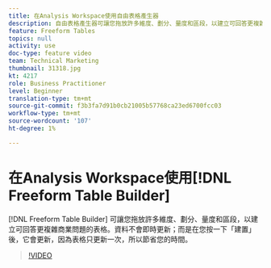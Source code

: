 ```yaml
---
title: 在Analysis Workspace使用自由表格產生器
description: 自由表格產生器可讓您拖放許多維度、劃分、量度和區段，以建立可回答更複雜商業問題的表格。 資料不會即時更新；而是在您按一下「建置」後，它會更新，因為表格只更新一次，所以節省您的時間。
feature: Freeform Tables
topics: null
activity: use
doc-type: feature video
team: Technical Marketing
thumbnail: 31318.jpg
kt: 4217
role: Business Practitioner
level: Beginner
translation-type: tm+mt
source-git-commit: f3b3fa7d91b0cb21005b57768ca23ed6700fcc03
workflow-type: tm+mt
source-wordcount: '107'
ht-degree: 1%

---
```



# 在Analysis Workspace使用[!DNL Freeform Table Builder]

[!DNL Freeform Table Builder] 可讓您拖放許多維度、劃分、量度和區段，以建立可回答更複雜商業問題的表格。資料不會即時更新；而是在您按一下「建置」後，它會更新，因為表格只更新一次，所以節省您的時間。

>[!VIDEO](https://video.tv.adobe.com/v/31318/?quality=12)
